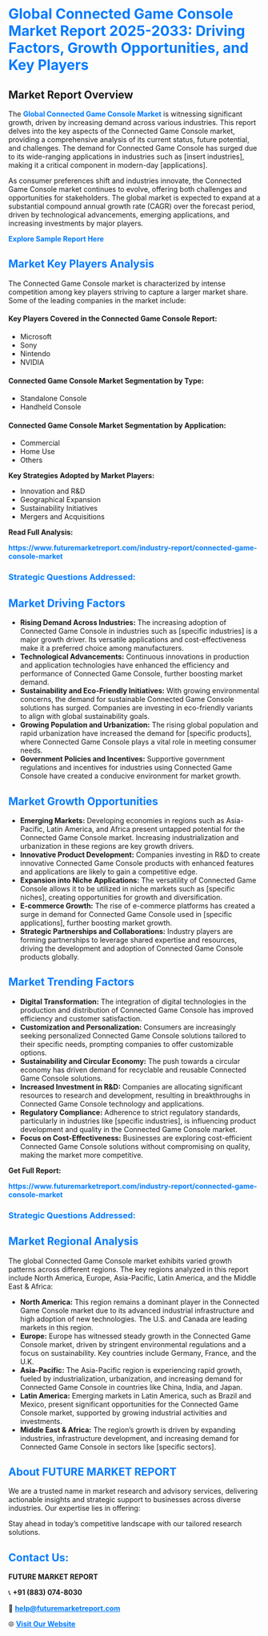 <h1 style="color: #007BFF;">Global Connected Game Console Market Report 2025-2033: Driving Factors, Growth Opportunities, and Key Players</h1>

<section id="overview">
<h2>Market Report Overview</h2>
<p>The <a href="https://www.futuremarketreport.com/industry-report/connected-game-console-market" style="color: #007BFF; text-decoration: none;"><strong>Global Connected Game Console Market</strong></a> is witnessing significant growth, driven by increasing demand across various industries. This report delves into the key aspects of the Connected Game Console market, providing a comprehensive analysis of its current status, future potential, and challenges. The demand for Connected Game Console has surged due to its wide-ranging applications in industries such as [insert industries], making it a critical component in modern-day [applications].</p>
<p>As consumer preferences shift and industries innovate, the Connected Game Console market continues to evolve, offering both challenges and opportunities for stakeholders. The global market is expected to expand at a substantial compound annual growth rate (CAGR) over the forecast period, driven by technological advancements, emerging applications, and increasing investments by major players.</p>
</section>

<section id="overview">
<p><a href="https://www.futuremarketreport.com/request-sample/reportId=54309" style="color: #007BFF; text-decoration: none;"><strong>Explore Sample Report Here</strong></a></p>
</section>

<section id="key-players">
<h2 style="color: #007BFF;">Market Key Players Analysis</h2>
<p>The Connected Game Console market is characterized by intense competition among key players striving to capture a larger market share. Some of the leading companies in the market include:</p>
<h4>Key Players Covered in the Connected Game Console Report:</h4>
<ul><li>Microsoft</li><li>Sony</li><li>Nintendo</li><li>NVIDIA</li></ul>
<h4>Connected Game Console Market Segmentation by Type:</h4>
<ul><li>Standalone Console</li><li>Handheld Console</li></ul>

<h4>Connected Game Console Market Segmentation by Application:</h4>
<ul><li>Commercial</li><li>Home Use</li><li>Others</li></ul>
<p><strong>Key Strategies Adopted by Market Players:</strong></p>
<ul>
<li>Innovation and R&D</li>
<li>Geographical Expansion</li>
<li>Sustainability Initiatives</li>
<li>Mergers and Acquisitions</li>
</ul>
</section>

<section>
<p><strong>Read Full Analysis: </strong></p><a href="https://www.futuremarketreport.com/industry-report/connected-game-console-market" style="color: #007BFF; text-decoration: none;"><strong>https://www.futuremarketreport.com/industry-report/connected-game-console-market</strong></a>
<h3 style="color: #007BFF;">Strategic Questions Addressed:</h3>
</section>

<section id="driving-factors">
<h2 style="color: #007BFF;">Market Driving Factors</h2>
<ul>
<li><strong>Rising Demand Across Industries:</strong> The increasing adoption of Connected Game Console in industries such as [specific industries] is a major growth driver. Its versatile applications and cost-effectiveness make it a preferred choice among manufacturers.</li>
<li><strong>Technological Advancements:</strong> Continuous innovations in production and application technologies have enhanced the efficiency and performance of Connected Game Console, further boosting market demand.</li>
<li><strong>Sustainability and Eco-Friendly Initiatives:</strong> With growing environmental concerns, the demand for sustainable Connected Game Console solutions has surged. Companies are investing in eco-friendly variants to align with global sustainability goals.</li>
<li><strong>Growing Population and Urbanization:</strong> The rising global population and rapid urbanization have increased the demand for [specific products], where Connected Game Console plays a vital role in meeting consumer needs.</li>
<li><strong>Government Policies and Incentives:</strong> Supportive government regulations and incentives for industries using Connected Game Console have created a conducive environment for market growth.</li>
</ul>
</section>

<section id="growth-opportunities">
<h2 style="color: #007BFF;">Market Growth Opportunities</h2>
<ul>
<li><strong>Emerging Markets:</strong> Developing economies in regions such as Asia-Pacific, Latin America, and Africa present untapped potential for the Connected Game Console market. Increasing industrialization and urbanization in these regions are key growth drivers.</li>
<li><strong>Innovative Product Development:</strong> Companies investing in R&D to create innovative Connected Game Console products with enhanced features and applications are likely to gain a competitive edge.</li>
<li><strong>Expansion into Niche Applications:</strong> The versatility of Connected Game Console allows it to be utilized in niche markets such as [specific niches], creating opportunities for growth and diversification.</li>
<li><strong>E-commerce Growth:</strong> The rise of e-commerce platforms has created a surge in demand for Connected Game Console used in [specific applications], further boosting market growth.</li>
<li><strong>Strategic Partnerships and Collaborations:</strong> Industry players are forming partnerships to leverage shared expertise and resources, driving the development and adoption of Connected Game Console products globally.</li>
</ul>
</section>

<section id="trending-factors">
<h2 style="color: #007BFF;">Market Trending Factors</h2>
<ul>
<li><strong>Digital Transformation:</strong> The integration of digital technologies in the production and distribution of Connected Game Console has improved efficiency and customer satisfaction.</li>
<li><strong>Customization and Personalization:</strong> Consumers are increasingly seeking personalized Connected Game Console solutions tailored to their specific needs, prompting companies to offer customizable options.</li>
<li><strong>Sustainability and Circular Economy:</strong> The push towards a circular economy has driven demand for recyclable and reusable Connected Game Console solutions.</li>
<li><strong>Increased Investment in R&D:</strong> Companies are allocating significant resources to research and development, resulting in breakthroughs in Connected Game Console technology and applications.</li>
<li><strong>Regulatory Compliance:</strong> Adherence to strict regulatory standards, particularly in industries like [specific industries], is influencing product development and quality in the Connected Game Console market.</li>
<li><strong>Focus on Cost-Effectiveness:</strong> Businesses are exploring cost-efficient Connected Game Console solutions without compromising on quality, making the market more competitive.</li>
</ul>
</section>

<section>
<p><strong>Get Full Report: </strong></p><a href="https://www.futuremarketreport.com/industry-report/connected-game-console-market" style="color: #007BFF; text-decoration: none;"><strong>https://www.futuremarketreport.com/industry-report/connected-game-console-market</strong></a>
<h3 style="color: #007BFF;">Strategic Questions Addressed:</h3>
</section>


<section id="regional-analysis">
<h2 style="color: #007BFF;">Market Regional Analysis</h2>
<p>The global Connected Game Console market exhibits varied growth patterns across different regions. The key regions analyzed in this report include North America, Europe, Asia-Pacific, Latin America, and the Middle East & Africa:</p>
<ul>
<li><strong>North America:</strong> This region remains a dominant player in the Connected Game Console market due to its advanced industrial infrastructure and high adoption of new technologies. The U.S. and Canada are leading markets in this region.</li>
<li><strong>Europe:</strong> Europe has witnessed steady growth in the Connected Game Console market, driven by stringent environmental regulations and a focus on sustainability. Key countries include Germany, France, and the U.K.</li>
<li><strong>Asia-Pacific:</strong> The Asia-Pacific region is experiencing rapid growth, fueled by industrialization, urbanization, and increasing demand for Connected Game Console in countries like China, India, and Japan.</li>
<li><strong>Latin America:</strong> Emerging markets in Latin America, such as Brazil and Mexico, present significant opportunities for the Connected Game Console market, supported by growing industrial activities and investments.</li>
<li><strong>Middle East & Africa:</strong> The region’s growth is driven by expanding industries, infrastructure development, and increasing demand for Connected Game Console in sectors like [specific sectors].</li>
</ul>
</section>

<footer>
<h2 style="color: #007BFF;">About FUTURE MARKET REPORT</h2>
<p>We are a trusted name in market research and advisory services, delivering actionable insights and strategic support to businesses across diverse industries. Our expertise lies in offering:</p>

<p>Stay ahead in today’s competitive landscape with our tailored research solutions.</p>

<h2 style="color: #007BFF;">Contact Us:</h2>
<p><strong>FUTURE MARKET REPORT</strong></p>
<p>📞 <strong>+91 (883) 074-8030</strong></p>
<p>📧 <strong><a href="mailto:help@futuremarketreport.com" style="color: #007BFF;">help@futuremarketreport.com</a></strong></p>
<p>🌐 <strong><a href="https://www.futuremarketreport.com/" style="color: #007BFF;">Visit Our Website</a></strong></p>
</footer>